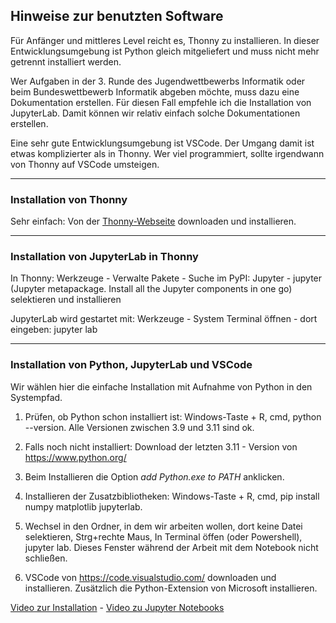 
## Hinweise zur benutzten Software

Für Anfänger und mittleres Level reicht es, Thonny zu installieren.
In dieser Entwicklungsumgebung ist Python gleich mitgeliefert und muss nicht mehr
getrennt installiert werden. 

Wer Aufgaben in der 3. Runde des Jugendwettbewerbs Informatik oder beim
Bundeswettbewerb Informatik abgeben möchte, muss dazu eine Dokumentation erstellen. 
Für diesen Fall empfehle ich die Installation von JupyterLab.
Damit können wir relativ einfach solche Dokumentationen erstellen. 

Eine sehr gute Entwicklungsumgebung ist VSCode. Der Umgang damit ist etwas komplizierter 
als in Thonny. Wer viel programmiert, sollte irgendwann von Thonny auf VSCode umsteigen.

----- 

### Installation von Thonny

Sehr einfach: Von der [Thonny-Webseite](https://thonny.org/) downloaden und installieren.

----

### Installation von JupyterLab in Thonny

In Thonny: Werkzeuge - Verwalte Pakete - Suche im PyPI: Jupyter - 
jupyter (Jupyter metapackage. Install all the Jupyter components in one go) selektieren und installieren 

JupyterLab wird gestartet mit:
Werkzeuge - System Terminal öffnen - dort eingeben: jupyter lab

------- 

### Installation von Python, JupyterLab und VSCode

Wir wählen hier die einfache Installation mit Aufnahme von Python in den Systempfad.

1. Prüfen, ob Python schon installiert ist: Windows-Taste + R, cmd, python --version.
Alle Versionen zwischen 3.9 und 3.11 sind ok.

1. Falls noch nicht installiert: Download der letzten 3.11 - Version von https://www.python.org/

2. Beim Installieren die Option *add Python.exe to PATH* anklicken.

3. Installieren der Zusatzbibliotheken: Windows-Taste + R, cmd, pip install numpy matplotlib jupyterlab.

4. Wechsel in den Ordner, in dem wir arbeiten wollen, dort keine Datei selektieren, Strg+rechte Maus, In Terminal öffen (oder Powershell), jupyter lab.  Dieses Fenster während der Arbeit mit dem Notebook nicht schließen.

5. VSCode von https://code.visualstudio.com/ downloaden und installieren. Zusätzlich die Python-Extension von Microsoft installieren.

[Video zur Installation](https://youtu.be/NwBtcnVls_Y?si=i-3HHMoxT2UQ0jk9) - 
[Video zu Jupyter Notebooks](./installation/jupyter.md)

 





        


  